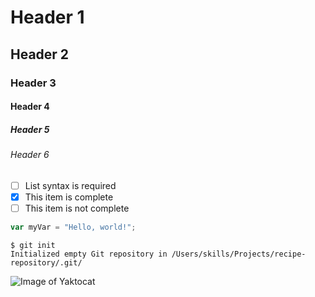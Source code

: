 # Header 1
## Header 2
### Header 3
#### Header 4
##### Header 5
###### Header 6

- [ ] List syntax is required
- [x] This item is complete
- [ ] This item is not complete

``` javascript
var myVar = "Hello, world!";
```

```
$ git init
Initialized empty Git repository in /Users/skills/Projects/recipe-repository/.git/
```

![Image of Yaktocat](https://octodex.github.com/images/yaktocat.png)
